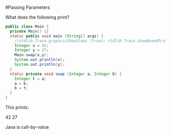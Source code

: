 #Passing Parameters

What does the following print?

```java
public class Main {
  private Main() {}
  static public void main (String[] args) {
    //stdlib.Trace.graphvizShowSteps (true); stdlib.Trace.showBoxedPrimitivesAsPrimitive(false); stdlib.Trace.run ();
    Integer x = 42;
    Integer y = 27;
    Main.swap(x,y);
    System.out.println(x);
    System.out.println(y);
  }
  static private void swap (Integer a, Integer b) {
    Integer t = a;
    a = b;
    b = t;
  }
}
```

This prints:

42
27

Java is call-by-value